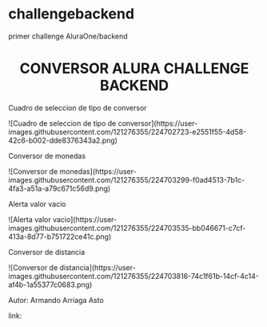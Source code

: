 # challengebackend
primer challenge AluraOne/backend
<h1 align="center"> CONVERSOR ALURA CHALLENGE BACKEND  </h1>
<p></p>
<p>Cuadro de seleccion de tipo de conversor</p>
![Cuadro de seleccion de tipo de conversor](https://user-images.githubusercontent.com/121276355/224702723-e2551f55-4d58-42c6-b002-dde8376343a2.png)
<p>Conversor de monedas</p>
![Conversor de monedas](https://user-images.githubusercontent.com/121276355/224703299-f0ad4513-7b1c-4fa3-a51a-a79c671c56d9.png)
<p>Alerta valor vacio</p>
![Alerta valor vacio](https://user-images.githubusercontent.com/121276355/224703535-bb046671-c7cf-413a-8d77-b751722ce41c.png)
<p>Conversor de distancia</p>
![Conversor de distancia](https://user-images.githubusercontent.com/121276355/224703816-74c1f61b-14cf-4c14-af4b-1a55377c0683.png)
<p>Autor: Armando Arriaga Asto</p>
<p>link: </p> 
<a href="https://github.com/libra931013/challengebackend"></a>
